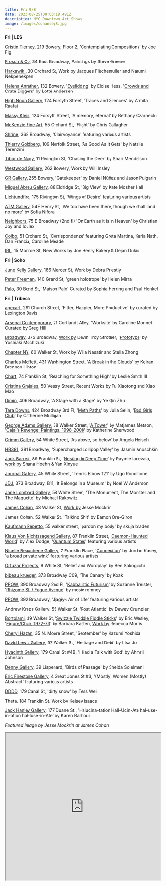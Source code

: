 ```yaml
---
title: Fri 9/8
date: 2023-08-25T00:03:18.491Z
description: NYC Downtown Art Shows
image: /images/cohansep8.jpg
---
```

**F﻿ri | LES**

[Cristin Tierney](https://www.cristintierney.com/exhibitions/88-joe-fig-contemplating-compositions/cover/), 219 Bowery, Floor 2, 'Contemplating Compositions' by Joe Fig

[Frosch & Co](https://froschandco.com/current), 34 East Broadway, Paintings by Steve Greene

[Harkawik ](https://www.harkawik.com/), 30 Orchard St, Work by Jacques Flèchemuller and Narumi Nekpenekpen

[Helena Anrather](https://helenaanrather.com/), 132 Bowery, '[Eyelidding](https://helenaanrather.com/exhibition/eyelidding/)' by Eloise Hess, '[Crowds and Crate Diggers](https://helenaanrather.com/exhibition/crowds-and-crate-diggers/)' by Lotte Andersen

[High Noon Gallery](https://www.highnoongallery.com/), 124 Forsyth Street, 'Traces and Silences'  by Armita Raafat

[Massy Klein](https://www.masseyklein.com/exhibitions/66-bethany-czarnecki-a-memory-eternal/), 124 Forsyth Street, 'A memory, eternal' by Bethany Czarnecki

[McKenzie Fine Art](http://www.mckenziefineart.com/exhib/chris-gallagher-2023-exhibition.html), 55 Orchard St, 'Flight' by Chris Gallagher

[Shrine](https://www.shrine.nyc/clairvoyance), 368 Broadway, 'Clairvoyance' featuring various artists 

[Thierry Goldberg](https://thierrygoldberg.com/exhibitions/84-natalie-terenzini-as-good-as-it-gets/press_release_text/), 109 Norfolk Street, 'As Good As It Gets' by Natalie Terenzini

[Tibor de Nagy](https://www.tibordenagy.com/exhibitions/shari-mendelson2), 11 Rivington St, 'Chasing the Deer' by Shari Mendelson

[Westwood Gallery](https://www.westwoodgallery.com/), 262 Bowery, Work by Will Insley

[G﻿R Gallery](https://www.gr-gallery.com/exhibitions/gatekeeper/), 255 Bowery, 'Gatekeeper' by Daniel Núñez and Jason Pulgarin

[Miguel Abreu Gallery](https://miguelabreugallery.com/exhibitions/kate-mosher-hall/), 88 Eldridge St, 'Big View' by Kate Mosher Hall

[L﻿Ichtundfire](https://www.lichtundfire.com/lichtundfire-wings-of-desire-show/), 175 Rivington St, 'Wings of Desire' featuring various artists

[A﻿TM Gallery](https://www.atmgallery.nyc/), 54E Henry St, 'We too have been there, though we shall land no more' by Sofia Nifora

[N﻿eighbors](https://www.instagram.com/neighbors_chinatown), 75 E Broadway (2nd fl) 'On Earth as it is in Heaven' by Christian Joy and Ioulex

[C﻿olbo](https://www.instagram.com/colbo.nyc), 51 Orchard St, 'Corrispondenze' featuring Greta Martina, Karla Nath, Dan Francia, Caroline Meade

[I﻿RL](https://www.instagram.com/irl.nyc), 15 Monroe St, New Works by Joe Henry Bakery & Dejan Dukic

**F﻿ri | Soho**

[June Kelly Gallery](https://junekellygallery.com/home.htm), 166 Mercer St, Work by Debra Priestly

[Peter Freeman](https://www.peterfreemaninc.com/exhibitions/helen-mirra9), 140 Grand St, 'green holotrope' by Helen Mirra

[Palo](https://www.palogallery.com/exhibitions/30-maison-palo-curated-by-paul-henkel-sophia-herring/press_release_text/), 30 Bond St, 'Maison Palo' Curated by Sophia Herring and Paul Henkel

**F﻿ri | Tribeca**

[apexart](https://apexart.org/davis.php), 291 Church Street, 'Fitter, Happier, More Productive' by curated by Lexington Davis

[Arsenal Contemporary](https://www.arsenalcontemporary.com/ny/exhib/detail/caroline-monnet-worksite), 21 Cortlandt Alley, 'Worksite' by Caroline Monnet Curated by Greg Hill

[Broadway](https://www.broadwaygallery.nyc/), 375 Broadway, [Work by](https://broadwaygallery.nyc/exhibitions/39-devin-troy-strother/) Devin Troy Strother, '[Prototype](https://broadwaygallery.nyc/exhibitions/40-yoshiaki-mochizuki-in-the-project-room-prototype/)' by Yoshiaki Mochizuki

[Chapter NY,](https://chapter-ny.com/) 60 Walker St, Work by Willa Nasatir and Stella Zhong

[Charles Moffett](https://charlesmoffett.com/exhibitions/a_break_in_the_clouds), 431 Washington Street, 'A Break in the Clouds' by Keiran Brennan Hinton

[Chart](https://chart-gallery.com/exhibitions/49-leslie-smith-iii-reaching-for-something-high/), 74 Franklin St, 'Reaching for Something High' by Leslie Smith III

[Cristina Grajales](https://cristinagrajales.com/exhibitions/fu-xiaotong-and-xiao-mao-recent-works-and-material-nature/), 50 Vestry Street, Recent Works by  Fu Xiaotong and Xiao Mao

[Dimin](https://www.dimin.nyc/exhibitions/11-ye-qin-zhu-a-stage-within-a-stage/works/), 406 Broadway, 'A Stage with a Stage' by Ye Qin Zhu

[Tara Downs](https://taradowns.com/), 424 Broadway 3rd Fl, '[Moth Paths](https://taradowns.com/exhibitions/julia-selin)' by Julia Selin, '[Bad Girls Club](https://taradowns.com/exhibitions/catherine-mulligan)' by Catherine Mulligan

[George Adams Gallery](https://www.georgeadamsgallery.com/exhibitions), 38 Walker Street, '[A Tower](https://www.georgeadamsgallery.com/exhibitions/matjames-metson)' by Matjames Metson, '[Cajal’s Revenge: Paintings, 1998-2008](https://www.georgeadamsgallery.com/exhibitions/katherine-sherwood3)' by Katherine Sherwood

[Grimm Gallery](https://grimmgallery.com/exhibitions/261-angela-heisch-as-above-so-below/), 54 White Street, 'As above, so below' by Angela Heisch

[HB381](https://www.hb381gallery.com/exhibitions/supercharged-lollipop-valley#tab-1:thumbnails), 381 Broadway, 'Supercharged Lollipop Valley' by Jasmin Anoschkin

[Jack Barrett](https://www.jackbarrettgallery.com/exhibitions), 89 Franklin St, '[Nesting in Deep Time](https://www.jackbarrettgallery.com/raymie-iadevaia-nesting-in-deep-time)' by Raymie Iadevaia, [work by](https://www.jackbarrettgallery.com/shana-hoehn-yan-xinyue) Shana Hoehn & Yan Xinyue

[Journal Gallery](https://www.thejournalinc.com/gallery/events/ugo-rondinone-tennis-elbow-121), 45 White Street, 'Tennis Elbow 121' by Ugo Rondinone

[JDJ](https://jdj.world/projects/noel-w-anderson-3/), 373 Broadway, B11, 'It Belongs in a Museum' by Noel W Anderson

[Jane Lombard Gallery](https://www.jamescohan.com/), 58 White Street, 'The Monument, The Monster and The Maquette' by Michael Rakowitz

[James Cohan](https://www.jamescohan.com/), 48 Walker St, [Work by](https://www.jamescohan.com/exhibitions/jesse-mockrin) Jesse Mockrin

[James Cohan](https://www.jamescohan.com/), 52 Walker St, '[Talking Shit](https://www.jamescohan.com/exhibitions/eamon-ore-giron2)' by Eamon Ore-Giron

[Kaufmann Repetto](https://kaufmannrepetto.com/), 55 walker street, 'pardon my body' by skuja braden

[Klaus Von Nichtssagend Gallery](https://klausgallery.com/), 87 Franklin Street, '[Daemon-Haunted World](https://klausgallery.com/exhibition/alex-dodge-daemon-haunted-world-2023-09-8/)' by Alex Dodge, '[Quantum States](https://klausgallery.com/exhibition/quantum-states-2023-09-8/)' featuring various artists

[Nicelle Beauchene Gallery](https://nicellebeauchene.com/exhibition-archive/), 7 Franklin Place, '[Connection](https://nicellebeauchene.com/exhibitions/jordan-kasey-3/)' by Jordan Kasey, '[a broad private wink](https://nicellebeauchene.com/exhibitions/a-broad-private-winke/)' featuring various artists

[Ortuzar Projects](https://www.ortuzarprojects.com/exhibitions/ben-sakoguchi2), 9 White St, 'Belief and Wordplay' by Ben Sakoguchi

[bibeau krueger](https://bibeaukrueger.com/), 373 Broadway C09, 'The Canary' by Koak

[PPOW](https://www.ppowgallery.com/exhibitions), 390 Broadway 2nd Fl, '[Kabbalistic Futurism](https://www.ppowgallery.com/exhibitions/suzanne-treister4#tab:thumbnails)' by Suzanne Treister, '[Rhizome St. / Fugue Avenue](https://www.ppowgallery.com/exhibitions/mosie-romney#tab:thumbnails)' by mosie romney

[P﻿POW](https://www.ppowgallery.com/exhibitions), 392 Broadway, 'Jjagɨyɨ: Air of Life'  featuring various artists

[Andrew Kreps Gallery](http://www.andrewkreps.com/exhibitions/dewey-crumpler), 55 Walker St, 'Post Atlantic' by Dewey Crumpler

[Bortolami](https://www.bortolamigallery.com/), 39 Walker St, '[Swizzle Twiddle Fiddle Sticks](https://www.bortolamigallery.com/exhibitions/swizzle-twiddle-fiddle-sticks)' by Eric Wesley, '[Figure/Chair, 1972-73](https://www.bortolamigallery.com/exhibitions/figure-chair-1972-73)' by Barbara Kasten, [Work by](https://www.bortolamigallery.com/exhibitions/rebecca-morris) Rebecca Morris 

[Cheryl Hazan](http://www.cherylhazan.com/exhibitions/upcoming-exhibition-september), 35 N. Moore Street, 'September' by Kazumi Yoshida

[David Lewis Gallery](https://www.davidlewisgallery.com/exhibitions/lisa-jo), 57 Walker St, 'Heritage and Debt' by Lisa Jo

[Hyacinth Gallery](https://hyacinthgallery.com/), 179 Canal St #4B, 'I Had a Talk with God' by Ahmrii Johnson

[Denny Gallery](https://dennygallery.com/exhibitions/sheida-soleimani-2/), 39 Lispenard, 'Birds of Passage' by Sheida Soleimani

[Eric Firestone Gallery](https://www.ericfirestonegallery.com/exhibitions/mostly-women-mostly-abstract-pt-ii), 4 Great Jones St #3, '(Mostly) Women (Mostly) Abstract' featuring various artists

[D﻿DDD](<DDDD	179 Canal St	https://dddd.pictures/	9/8	Oct 15>), 179 Canal St, 'dirty snow' by Tess Wei 

[T﻿heta](https://www.theta.nyc/kelsey-isaacs), 184 Franklin St, Work by Kelsey Isaacs

[Jack Hanley Gallery](https://www.jackhanley.com/exhibitions/karen-barbour3), 177 Duane St., 'Halucina-tation Hall-Ucin-Ate hal-use-in-ation hal-luse-in-Ate' by Karen Barbour

*F﻿eatured image by Jesse Mockrin at James Cohan*

<iframe src="https://www.google.com/maps/d/u/1/embed?mid=1LwFtI3kzswF38QjUBd036va1MWU07_o&ehbc=2E312F" width="100%" height="480"></iframe>